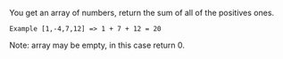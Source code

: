 You get an array of numbers, return the sum of all of the positives ones.

    Example [1,-4,7,12] => 1 + 7 + 12 = 20

Note: array may be empty, in this case return 0.